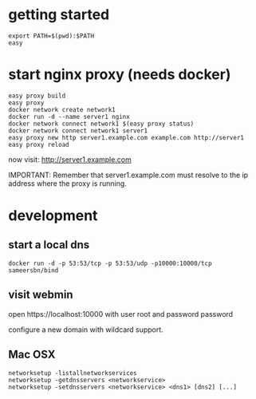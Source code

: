 # getting started

    export PATH=$(pwd):$PATH
    easy

# start nginx proxy (needs docker)

    easy proxy build
    easy proxy
    docker network create network1
    docker run -d --name server1 nginx
    docker network connect network1 $(easy proxy status)
    docker network connect network1 server1
    easy proxy new http server1.example.com example.com http://server1
    easy proxy reload

now visit: http://server1.example.com

IMPORTANT: Remember that server1.example.com must resolve to the ip address where the proxy is running.

# development

## start a local dns

    docker run -d -p 53:53/tcp -p 53:53/udp -p10000:10000/tcp sameersbn/bind

## visit webmin

  open https://localhost:10000
  with user root and password password
  
configure a new domain with wildcard support.

## Mac OSX

    networksetup -listallnetworkservices
    networksetup -getdnsservers <networkservice>
    networksetup -setdnsservers <networkservice> <dns1> [dns2] [...]
